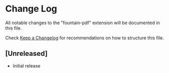 # Change Log
All notable changes to the "fountain-pdf" extension will be documented in this file.

Check [Keep a Changelog](http://keepachangelog.com/) for recommendations on how to structure this file.

## [Unreleased]
- Initial release